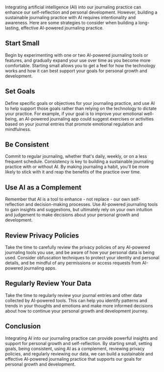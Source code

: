
Integrating artificial intelligence (AI) into our journaling practice can enhance our self-reflection and personal development. However, building a sustainable journaling practice with AI requires intentionality and awareness. Here are some strategies to consider when building a long-lasting, effective AI-powered journaling practice.

Start Small
-----------

Begin by experimenting with one or two AI-powered journaling tools or features, and gradually expand your use over time as you become more comfortable. Starting small allows you to get a feel for how the technology works and how it can best support your goals for personal growth and development.

Set Goals
---------

Define specific goals or objectives for your journaling practice, and use AI to help support those goals rather than relying on the technology to dictate your practice. For example, if your goal is to improve your emotional well-being, an AI-powered journaling app could suggest exercises or activities based on your journal entries that promote emotional regulation and mindfulness.

Be Consistent
-------------

Commit to regular journaling, whether that's daily, weekly, or on a less frequent schedule. Consistency is key to building a sustainable journaling practice with or without AI. By making journaling a habit, you'll be more likely to stick with it and reap the benefits of the practice over time.

Use AI as a Complement
----------------------

Remember that AI is a tool to enhance - not replace - our own self-reflection and decision-making processes. Use AI-powered journaling tools to gain insights and suggestions, but ultimately rely on your own intuition and judgement to make decisions about your personal growth and development.

Review Privacy Policies
-----------------------

Take the time to carefully review the privacy policies of any AI-powered journaling tools you use, and be aware of how your personal data is being used. Consider obfuscation techniques to protect your identity and personal details, and be mindful of any permissions or access requests from AI-powered journaling apps.

Regularly Review Your Data
--------------------------

Take the time to regularly review your journal entries and other data collected by AI-powered tools. This can help you identify patterns and trends in your thoughts and emotions and make more informed decisions about how to continue your personal growth and development journey.

Conclusion
----------

Integrating AI into our journaling practice can provide powerful insights and support for personal growth and self-reflection. By starting small, setting goals, being consistent, using AI as a complement, reviewing privacy policies, and regularly reviewing our data, we can build a sustainable and effective AI-powered journaling practice that supports our goals for personal growth and development.

